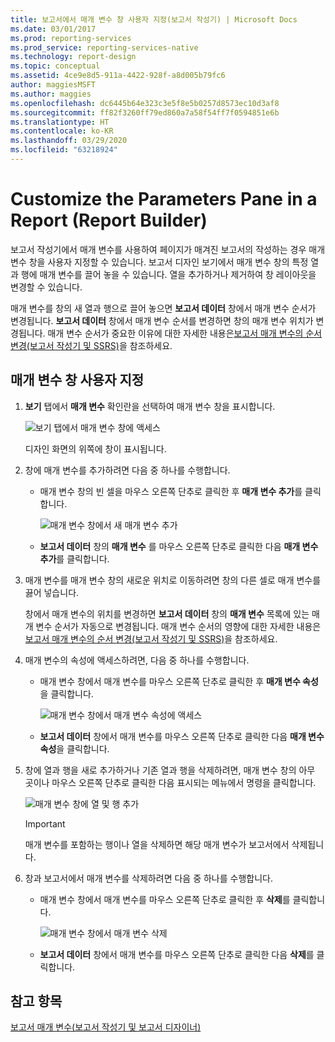 ```yaml
---
title: 보고서에서 매개 변수 창 사용자 지정(보고서 작성기) | Microsoft Docs
ms.date: 03/01/2017
ms.prod: reporting-services
ms.prod_service: reporting-services-native
ms.technology: report-design
ms.topic: conceptual
ms.assetid: 4ce9e8d5-911a-4422-928f-a8d005b79fc6
author: maggiesMSFT
ms.author: maggies
ms.openlocfilehash: dc6445b64e323c3e5f8e5b0257d8573ec10d3af8
ms.sourcegitcommit: ff82f3260ff79ed860a7a58f54ff7f0594851e6b
ms.translationtype: HT
ms.contentlocale: ko-KR
ms.lasthandoff: 03/29/2020
ms.locfileid: "63218924"
---
```

# <a name="customize-the-parameters-pane-in-a-report-report-builder"></a>Customize the Parameters Pane in a Report (Report Builder)
  보고서 작성기에서 매개 변수를 사용하여 페이지가 매겨진 보고서의 작성하는 경우 매개 변수 창을 사용자 지정할 수 있습니다. 보고서 디자인 보기에서 매개 변수 창의 특정 열과 행에 매개 변수를 끌어 놓을 수 있습니다. 열을 추가하거나 제거하여 창 레이아웃을 변경할 수 있습니다.  
  
 매개 변수를 창의 새 열과 행으로 끌어 놓으면 **보고서 데이터** 창에서 매개 변수 순서가 변경됩니다. **보고서 데이터** 창에서 매개 변수 순서를 변경하면 창의 매개 변수 위치가 변경됩니다. 매개 변수 순서가 중요한 이유에 대한 자세한 내용은[보고서 매개 변수의 순서 변경&#40;보고서 작성기 및 SSRS&#41;](../../reporting-services/report-design/change-the-order-of-a-report-parameter-report-builder-and-ssrs.md)을 참조하세요.  
  
## <a name="to-customize-the-parameters-pane"></a>매개 변수 창 사용자 지정  
  
1.  **보기** 탭에서 **매개 변수** 확인란을 선택하여 매개 변수 창을 표시합니다.  
  
     ![보기 탭에서 매개 변수 창에 액세스](../../reporting-services/report-design/media/ssrs-customparameter-accessparameterpanedesignmode.png "보기 탭에서 매개 변수 창에 액세스")  
  
     디자인 화면의 위쪽에 창이 표시됩니다.  
  
2.  창에 매개 변수를 추가하려면 다음 중 하나를 수행합니다.  
  
    -   매개 변수 창의 빈 셀을 마우스 오른쪽 단추로 클릭한 후 **매개 변수 추가**를 클릭합니다.  
  
         ![매개 변수 창에서 새 매개 변수 추가](../../reporting-services/report-design/media/ssrs-customizeparameter-addnewparameter.png "매개 변수 창에서 새 매개 변수 추가")  
  
    -   **보고서 데이터** 창의 **매개 변수** 를 마우스 오른쪽 단추로 클릭한 다음 **매개 변수 추가**를 클릭합니다.  
  
3.  매개 변수를 매개 변수 창의 새로운 위치로 이동하려면 창의 다른 셀로 매개 변수를 끓어 넣습니다.  
  
     창에서 매개 변수의 위치를 변경하면 **보고서 데이터** 창의 **매개 변수** 목록에 있는 매개 변수 순서가 자동으로 변경됩니다. 매개 변수 순서의 영향에 대한 자세한 내용은[보고서 매개 변수의 순서 변경&#40;보고서 작성기 및 SSRS&#41;](../../reporting-services/report-design/change-the-order-of-a-report-parameter-report-builder-and-ssrs.md)을 참조하세요.  
  
4.  매개 변수의 속성에 액세스하려면, 다음 중 하나를 수행합니다.  
  
    -   매개 변수 창에서 매개 변수를 마우스 오른쪽 단추로 클릭한 후 **매개 변수 속성**을 클릭합니다.  
  
         ![매개 변수 창에서 매개 변수 속성에 액세스](../../reporting-services/report-design/media/ssrs-customizeparameter-accessparameterproperties-composite.png "매개 변수 창에서 매개 변수 속성에 액세스")  
  
    -   **보고서 데이터** 창에서 매개 변수를 마우스 오른쪽 단추로 클릭한 다음 **매개 변수 속성**을 클릭합니다.  
  
5.  창에 열과 행을 새로 추가하거나 기존 열과 행을 삭제하려면, 매개 변수 창의 아무 곳이나 마우스 오른쪽 단추로 클릭한 다음 표시되는 메뉴에서 명령을 클릭합니다.  
  
     ![매개 변수 창에 열 및 행 추가](../../reporting-services/report-design/media/ssrs-customparameter-addcolumnsrows.png "매개 변수 창에 열 및 행 추가")  
  
    > [!IMPORTANT]  
    >  매개 변수를 포함하는 행이나 열을 삭제하면 해당 매개 변수가 보고서에서 삭제됩니다.  
  
6.  창과 보고서에서 매개 변수를 삭제하려면 다음 중 하나를 수행합니다.  
  
    -   매개 변수 창에서 매개 변수를 마우스 오른쪽 단추로 클릭한 후  **삭제**를 클릭합니다.  
  
         ![매개 변수 창에서 매개 변수 삭제](../../reporting-services/report-design/media/ssrs-customparameter-deleteparameter.png "매개 변수 창에서 매개 변수 삭제")  
  
    -   **보고서 데이터** 창에서 매개 변수를 마우스 오른쪽 단추로 클릭한 다음 **삭제**를 클릭합니다.  
  
## <a name="see-also"></a>참고 항목  
 [보고서 매개 변수&#40;보고서 작성기 및 보고서 디자이너&#41;](../../reporting-services/report-design/report-parameters-report-builder-and-report-designer.md)  
  
  
